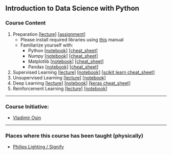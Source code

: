 ## Introduction to Data Science with Python 

### Course Content
1. Preparation [[lecture]](Modules/1-Preparation/Lecture%201%20-%20General%20Introduction.pdf) [[assignment]](Modules/1-Preparation/notebooks/assignment_1.ipynb)
   - Please install required libraries using [this](Resources/installation.md) manual
   - Familiarize yourself with:
      - Python     [[notebook]](Modules/1-Preparation/notebooks/intro_to_python.ipynb) [[cheat_sheet]](Resources/cheatsheets/PythonForDataScience.pdf)
      - Numpy      [[notebook]](Modules/1-Preparation/notebooks/intro_to_numpy.ipynb)  [[cheat_sheet]](Resources/cheatsheets/Numpy_Python_Cheat_Sheet.pdf)
      - Matplotlib [[notebook]](Modules/1-Preparation/notebooks/intro_to_matplotlib.ipynb) [[cheat_sheet]](Resources/cheatsheets/Python_Matplotlib_Cheat_Sheet.pdf)
      - Pandas     [[notebook]](Modules/1-Preparation/notebooks/intro_to_pandas.ipynb) [[cheat_sheet]](Resources/cheatsheets/PandasPythonForDataScience.pdf)
2. Supervised Learning [[lecture]](Modules/2-Supervised%20Learning/Lecture%2002%20-%20Supervised%20Learning%20.pdf) [[notebook]](Modules/2-Supervised%20Learning/notebooks/supervised_learning.ipynb) [[scikit learn cheat_sheet]](Resources/cheatsheets/Scikit_Learn_Cheat_Sheet_Python.pdf)
3. Unsupervised Learning [[lecture]](Modules/3-Unsupervised%20Learning/Lecture%2003%20-%20Unsupervised%20Learning.pdf) [[notebook]](Modules/3-Unsupervised%20Learning/notebooks/unsupervised_learning.ipynb)
4. Deep Learning [[lecture]](Modules/4-Deep%20Learning/Lecture%2004%20-%20Deep%20Learning.pdf) [[notebook]](Modules/4-Deep%20Learning/notebooks/keras_example.ipynb) [[keras cheat_sheet]](Resources/cheatsheets/Keras_Cheat_Sheet_Python.pdf)
5. Reinforcement Learning [[lecture]](Modules/5-Reinforcement%20Learning/Lecture%2005%20-%20Reinforcement%20Learning.pdf)  [[notebook]](Modules/5-Reinforcement%20Learning/notebooks/reinforcement_learning_pytorch.ipynb)
----  


### Course Initiative: 

* [Vladimir Osin](https://www.linkedin.com/in/vosin/) 
----  

### Places where this course has been taught (physically) 

* [Philips Lighting / Signify](https://www.signify.com)
